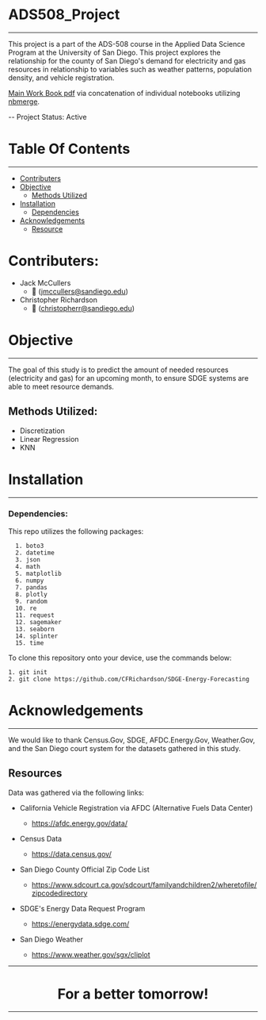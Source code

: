 # ADS508_Project
---------------------------

This project is a part of the ADS-508 course in the Applied Data Science Program at the University of San Diego.  This project explores the relationship for the county of San Diego's demand for electricity and gas resources in relationship to variables such as weather patterns, population density, and vehicle registration.

[Main Work Book pdf](https://github.com/CFRichardson/SDGE-Energy-Forecasting/blob/main/Ingestion_DataPrep_EDA.pdf) via concatenation of individual notebooks utilizing [nbmerge](https://pypi.org/project/nbmerge/).

-- Project Status: Active

# Table Of Contents
--------------
- [Contributers](#contributers)
- [Objective](#objective)
  - [Methods Utilized](#methods-utilized)
- [Installation](#installation)
  - [Dependencies](#dependencies-utilized)
- [Acknowledgements](#acknowledgements)
    - [Resource](#resource)

# Contributers:
* Jack McCullers
    * :email: (jmccullers@sandiego.edu)
* Christopher Richardson
    * :email: (christopherr@sandiego.edu)


# Objective
---------------------------
The goal of this study is to predict the amount of needed resources (electricity and gas) for an upcoming month, to ensure SDGE systems are able to meet resource demands.

## Methods Utilized:
  * Discretization
  * Linear Regression
  * KNN


  # Installation
  ---------------------------

  ### Dependencies:

  This repo utilizes the following packages:

      1. boto3
      2. datetime
      3. json
      4. math
      5. matplotlib
      6. numpy
      7. pandas
      8. plotly
      9. random
      10. re
      11. request
      12. sagemaker
      13. seaborn
      14. splinter
      15. time


  To clone this repository onto your device, use the commands below:

  	1. git init
  	2. git clone https://github.com/CFRichardson/SDGE-Energy-Forecasting




# Acknowledgements
---------------------------
We would like to thank Census.Gov, SDGE, AFDC.Energy.Gov, Weather.Gov, and the San Diego court system for the datasets gathered in this study.

## Resources
Data was gathered via the following links:


  * California Vehicle Registration via AFDC (Alternative Fuels Data Center)
    * https://afdc.energy.gov/data/

  * Census Data
    * https://data.census.gov/

  * San Diego County Official Zip Code List
    * https://www.sdcourt.ca.gov/sdcourt/familyandchildren2/wheretofile/zipcodedirectory

  * SDGE's Energy Data Request Program
    * https://energydata.sdge.com/

  * San Diego Weather
    *  https://www.weather.gov/sgx/cliplot  




---------------------------
<center><h1>For a better tomorrow!</h1></center>

----------------------
